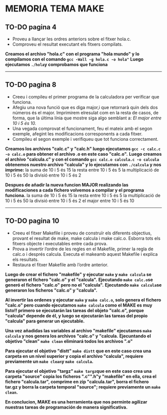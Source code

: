 # MEMORIA TEMA MAKE


## TO-DO pagina 4

- Proveu a llançar les ordres anteriors sobre el fitxer hola.c.
- Comproveu el resultat executant els fitxers compilats.

**Creamos el archivo "hola.c" con el programa "hola mundo" y lo compilamos con el comando `gcc -Wall -g hola.c -o hola"`**
**Luego ejecutamos `./hola`y comprobamos que funciona**

___

## TO-DO pagina 8

- Creeu i compileu el primer programa de la calculadora per verificar que funciona.
- Afegiu una nova funció que es diga major,i que retornarà quin dels dos números és el major. Imprimirem elresulat com en la resta de casos, de forma, que la última línia que mostre siga algo semblant a: *El major entre 10 i 5 és 10.*
- Una vegada comprovat el funcionament, feu el mateix amb el segon exemple, afegint les modificacions corresponents a cada fitxer.
- Compileu el segon exemple i verifiqueu que tot funciona correctament.

**Creamos los archivos "calc.c" y "calc.h" luego ejecutamos `gcc -c calc.c -o calc.o` para obtener el archivo .o en este caso "calc.o".**
**Luego creamos el archivo "calcula.c" y con el comando `gcc calc.o calcula.c -o calcula` obtenemos nuestro archivo "calcula" y lo ejecutamos con `./calcula` y nos imprime:**
la suma de 10 i 5 és 15
la resta entre 10 i 5 és 5
la multiplicació de 10 i 5 és 50
la divisió entre 10 i 5 és 2 

**Despues de añadir la nueva funcion MAJOR realizando las modificaciones a cada fichero volvemos a compilar y el programa funciona.**
la suma de 10 i 5 és 15
la resta entre 10 i 5 és 5
la multiplicació de 10 i 5 és 50
la divisió entre 10 i 5 és 2
el major entre 10 i 5 és 10
___

## TO-DO pagina 10

- Creeu el fitxer Makefile i proveu de construïr els diferents objectius, provant el resultat de make, make calcula i make calc.o. Esborra tots els fitxers objecte i executables entre cada prova.
- Prova a invertir l’ordre de les regles en el Makefile, primer la regla de calc.o i després calcula. Executa el makeamb aquest Makefile i explica els resultats.
- Restaura el fitxer Makefile amb l’ordre anterior.

**Luego de crear el fichero "makefile" y ejecutar `make` y `make calcula` se generaron el fichero "calc.o" y el "calcula".**
**Ejecutando `make calc.o`se generó el fichero "calc.o" pero no el "calcula".**
**Ejecutando `make calcula`se generaron los ficheros "calc.o" y "calcula".**

**Al invertir las ordenes y ejecutar `make` y `make calc.o`, solo genera el fichero "calc.o" pero cuando ejecutamos `make calcula` como el MAKE es muy listo!! primero se ejecutarán las tareas del objeto "calc.o", porque "calcula"  depende de él, y luego se ejecutarán las tareas del propio "calcula" para generar un ejecutable.**

**Una vez añadidas las variables al archivo "makefile" ejecutamos `make calcula` y nos genera los  archivos "calc.o" y "calcula.**
**Ejecuntando el objetivo "clean" `make clean` eliminará todos los archivos ".o"**

**Para ejecutar el objetivo "distt" `make distt` que en este caso crea una carpeta en un nivel superior y copia el archivo "calcula", requiere previamente un `make clean`y `make calcula`.**

**Para ejecutar el objetivo "targz" `make targz`que en este caso crea una carpeta "source" copia los ficheros ".c"".h"y "makefile" en ella, crea el fichero "calcula.tar", comprime en zip "calcula.tar", borra el fichero tar.gz y borra la carpeta temporal "source"; requiere previamente un `make clean`.**

**En conclucion, MAKE es una herramienta que nos perminte agilizar nuestras tareas de programación de manera significativa.**
